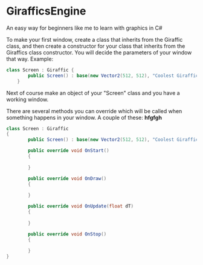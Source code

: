 # GirafficsEngine
An easy way for beginners like me to learn with graphics in C#

To make your first window, create a class that inherits from the Giraffic class, and then create a constructor for your class that inherits from
the Giraffics class constructor. You will decide the parameters of your window that way. Example:
```cs
class Screen : Giraffic {
        public Screen() : base(new Vector2(512, 512), "Coolest Giraffic Ever!") { }
    } 
```
    
Next of course make an object of your "Screen" class and you have a working window.

There are several methods you can override which will be called when something happens in your window. A couple of these:
**hfgfgh**
```cs
class Screen : Giraffic 
{
        public Screen() : base(new Vector2(512, 512), "Coolest Giraffic Ever!") { }

        public override void OnStart()
        {
            
        }

        public override void OnDraw()
        {
            
        }

        public override void OnUpdate(float dT)
        {
            
        }

        public override void OnStop()
        {
            
        }
}
```
